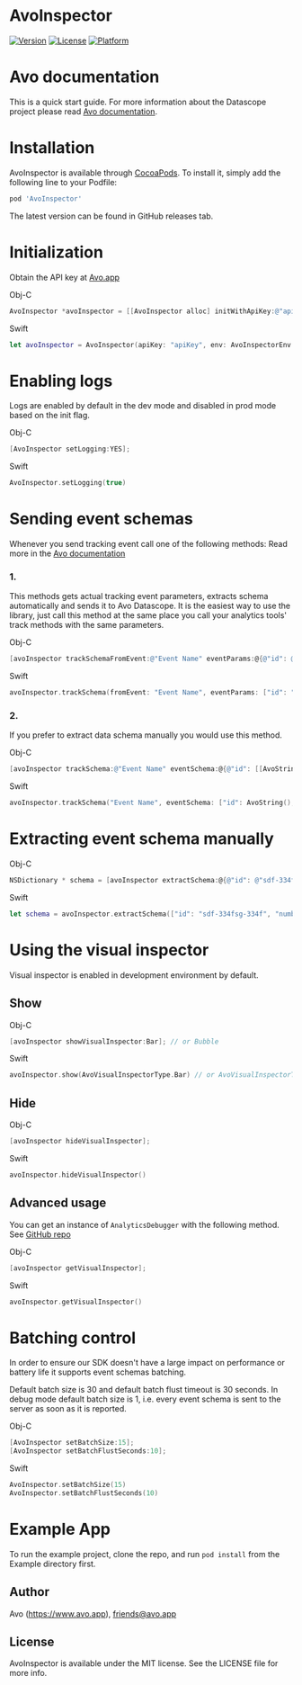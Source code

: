 # AvoInspector

[![Version](https://img.shields.io/cocoapods/v/AvoInspector.svg?style=flat)](https://cocoapods.org/pods/AvoInspector)
[![License](https://img.shields.io/cocoapods/l/AvoInspector.svg?style=flat)](https://cocoapods.org/pods/AvoInspector)
[![Platform](https://img.shields.io/cocoapods/p/AvoInspector.svg?style=flat)](https://cocoapods.org/pods/AvoInspector)

# Avo documentation

This is a quick start guide. 
For more information about the Datascope project please read [Avo documentation](https://www.avo.app/docs/datascope/avo-inspector/ios).

# Installation

AvoInspector is available through [CocoaPods](https://cocoapods.org). To install
it, simply add the following line to your Podfile:

```ruby
pod 'AvoInspector'
```

The latest version can be found in GitHub releases tab.

# Initialization

Obtain the API key at [Avo.app](https://www.avo.app/welcome) 

Obj-C

```objectivec
AvoInspector *avoInspector = [[AvoInspector alloc] initWithApiKey:@"apiKey" end: AvoInspectorEnvDev];
```       
Swift

```swift
let avoInspector = AvoInspector(apiKey: "apiKey", env: AvoInspectorEnv.dev)
```
# Enabling logs

Logs are enabled by default in the dev mode and disabled in prod mode based on the init flag.

Obj-C
```objectivec
[AvoInspector setLogging:YES];
```

Swift
```swift
AvoInspector.setLogging(true)
```

# Sending event schemas

Whenever you send tracking event call one of the following methods:
Read more in the [Avo documentation](https://www.avo.app/docs/datascope/avo-inspector/ios#event-tracking) 

### 1.

This methods gets actual tracking event parameters, extracts schema automatically and sends it to Avo Datascope.
It is the easiest way to use the library, just call this method at the same place you call your analytics tools' track methods with the same parameters.

Obj-C
```objectivec
[avoInspector trackSchemaFromEvent:@"Event Name" eventParams:@{@"id": @"sdf-334fsg-334f", @"number": @41}];
```

Swift
```swift
avoInspector.trackSchema(fromEvent: "Event Name", eventParams: ["id": "sdf-334fsg-334f", "number": 41])
```
### 2.

If you prefer to extract data schema manually you would use this method.

Obj-C
```objectivec
[avoInspector trackSchema:@"Event Name" eventSchema:@{@"id": [[AvoString alloc] init], @"number": [[AvoInt alloc] init]}];
```

Swift
```swift
avoInspector.trackSchema("Event Name", eventSchema: ["id": AvoString(), "number": AvoInt()])
```
# Extracting event schema manually

Obj-C
```objectivec
NSDictionary * schema = [avoInspector extractSchema:@{@"id": @"sdf-334fsg-334f", @"number": @41}];
```

Swift
```swift
let schema = avoInspector.extractSchema(["id": "sdf-334fsg-334f", "number": 41])
```

# Using the visual inspector

Visual inspector is enabled in development environment by default.

## Show

Obj-C
```objectivec
[avoInspector showVisualInspector:Bar]; // or Bubble
```

Swift
```swift
avoInspector.show(AvoVisualInspectorType.Bar) // or AvoVisualInspectorType.Bubble
```

## Hide

Obj-C
```objectivec
[avoInspector hideVisualInspector];
```

Swift
```swift
avoInspector.hideVisualInspector()
```

## Advanced usage

You can get an instance of `AnalyticsDebugger` with the following method. See [GitHub repo](https://github.com/avohq/ios-analytics-debugger)

Obj-C
```objectivec
[avoInspector getVisualInspector];
```

Swift
```swift
avoInspector.getVisualInspector()
```

# Batching control

In order to ensure our SDK doesn't have a large impact on performance or battery life it supports event schemas batching.

Default batch size is 30 and default batch flust timeout is 30 seconds.
In debug mode default batch size is 1, i.e. every event schema is sent to the server as soon as it is reported.

Obj-C
```objectivec
[AvoInspector setBatchSize:15];
[AvoInspector setBatchFlustSeconds:10];
```

Swift
```swift
AvoInspector.setBatchSize(15)
AvoInspector.setBatchFlustSeconds(10)
```
    
# Example App

To run the example project, clone the repo, and run `pod install` from the Example directory first.


## Author

Avo (https://www.avo.app), friends@avo.app

## License

AvoInspector is available under the MIT license. See the LICENSE file for more info.
